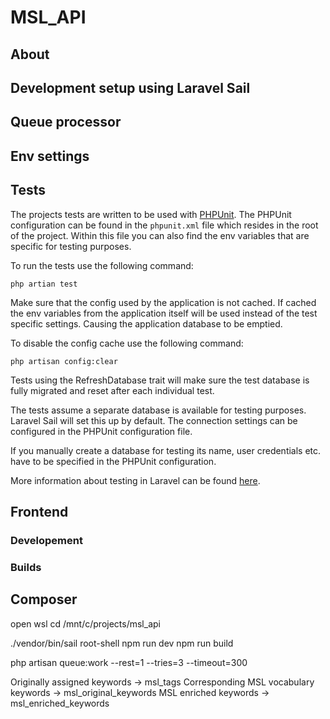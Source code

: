 # MSL_API

## About

## Development setup using Laravel Sail

## Queue processor

## Env settings

## Tests

The projects tests are written to be used with [PHPUnit](https://phpunit.de/). The PHPUnit configuration can be found in the `phpunit.xml` file which resides in the root of the project. Within this file you can also find the env variables that are specific for testing purposes.

To run the tests use the following command:

`php artian test`

Make sure that the config used by the application is not cached. If cached the env variables from the application itself will be used instead of the test specific settings. Causing the application database to be emptied.

To disable the config cache use the following command:

`php artisan config:clear`

Tests using the RefreshDatabase trait will make sure the test database is fully migrated and reset after each individual test.

The tests assume a separate database is available for testing purposes. Laravel Sail will set this up by default. The connection settings can be configured in the PHPUnit configuration file.

If you manually create a database for testing its name, user credentials etc. have to be specified in the PHPUnit configuration.

More information about testing in Laravel can be found [here](https://laravel.com/docs/12.x/testing).

## Frontend

### Developement

### Builds

## Composer



open wsl
cd /mnt/c/projects/msl_api

./vendor/bin/sail root-shell
npm run dev
npm run build

php artisan queue:work  --rest=1 --tries=3 --timeout=300


Originally assigned keywords -> msl_tags
Corresponding MSL vocabulary keywords -> msl_original_keywords
MSL enriched keywords -> msl_enriched_keywords